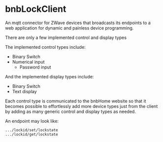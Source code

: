 # bnbLockClient

An mqtt connector for ZWave devices that broadcasts its endpoints to a web application for dynamic and painless device programming.

There are only a few implemented control and display types

The implemented control types include:
* Binary Switch
* Numerical input
    * Password input

And the implemented display types include:
* Binary Switch
* Text display

Each control type is communicated to the bnbHome website so that it becomes possible to effortlessly add more device types just from the client by adding as many generic control and display types as needed.

An endpoint may look like:

`.../lockid/set/lockstate`\
`.../lockid/get/lockstate`